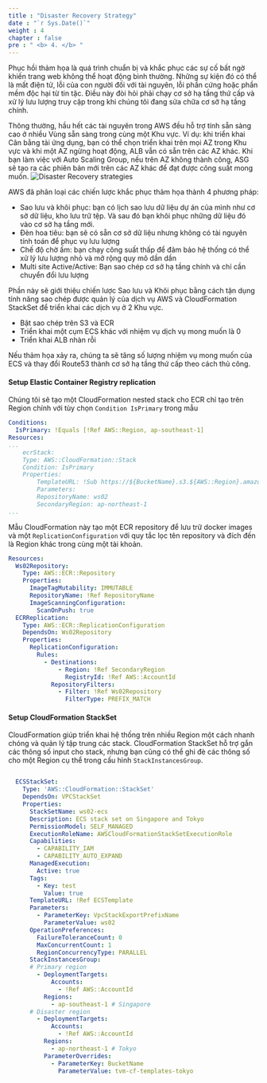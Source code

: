 ```yaml
---
title : "Disaster Recovery Strategy"
date : "`r Sys.Date()`"
weight : 4
chapter : false
pre : " <b> 4. </b> "
---
```


Phục hồi thảm họa là quá trình chuẩn bị và khắc phục các sự cố bất ngờ khiến trang web không thể hoạt động bình thường. Những sự kiện đó có thể là mất điện tử, lỗi của con người đối với tài nguyên, lỗi phần cứng hoặc phần mềm độc hại từ tin tặc. Điều này đòi hỏi phải chạy cơ sở hạ tầng thứ cấp và xử lý lưu lượng truy cập trong khi chúng tôi đang sửa chữa cơ sở hạ tầng chính.

Thông thường, hầu hết các tài nguyên trong AWS đều hỗ trợ tính sẵn sàng cao ở nhiều Vùng sẵn sàng trong cùng một Khu vực. Ví dụ: khi triển khai Cân bằng tải ứng dụng, bạn có thể chọn triển khai trên mọi AZ trong Khu vực và khi một AZ ngừng hoạt động, ALB vẫn có sẵn trên các AZ khác. Khi bạn làm việc với Auto Scaling Group, nếu trên AZ không thành công, ASG sẽ tạo ra các phiên bản mới trên các AZ khác để đạt được công suất mong muốn.
![Disaster Recovery strategies](/images/4.4-disaster-recovery-strategies.png)

AWS đã phân loại các chiến lược khắc phục thảm họa thành 4 phương pháp:

- Sao lưu và khôi phục: bạn có lịch sao lưu dữ liệu dự án của mình như cơ sở dữ liệu, kho lưu trữ tệp. Và sau đó bạn khôi phục những dữ liệu đó vào cơ sở hạ tầng mới.
- Đèn hoa tiêu: bạn sẽ có sẵn cơ sở dữ liệu nhưng không có tài nguyên tính toán để phục vụ lưu lượng
- Chế độ chờ ấm: bạn chạy công suất thấp để đảm bảo hệ thống có thể xử lý lưu lượng nhỏ và mở rộng quy mô dần dần
- Multi site Active/Active: Bạn sao chép cơ sở hạ tầng chính và chỉ cần chuyển đổi lưu lượng

Phần này sẽ giới thiệu chiến lược Sao lưu và Khôi phục bằng cách tận dụng tính năng sao chép được quản lý của dịch vụ AWS và CloudFormation StackSet để triển khai các dịch vụ ở 2 Khu vực.

- Bật sao chép trên S3 và ECR
- Triển khai một cụm ECS khác với nhiệm vụ dịch vụ mong muốn là 0
- Triển khai ALB nhàn rỗi

Nếu thảm họa xảy ra, chúng ta sẽ tăng số lượng nhiệm vụ mong muốn của ECS và thay đổi Route53 thành cơ sở hạ tầng thứ cấp theo cách thủ công.

#### Setup Elastic Container Registry replication

Chúng tôi sẽ tạo một CloudFormation nested stack cho ECR chỉ tạo trên Region chính với tùy chọn `Condition IsPrimary` trong mẫu

```yml
Conditions:
  IsPrimary: !Equals [!Ref AWS::Region, ap-southeast-1]
Resources:
...
    ecrStack:
    Type: AWS::CloudFormation::Stack
    Condition: IsPrimary
    Properties:
        TemplateURL: !Sub https://${BucketName}.s3.${AWS::Region}.amazonaws.com/stacks/ecr.yml
        Parameters:
        RepositoryName: ws02
        SecondaryRegion: ap-northeast-1
...
```

Mẫu CloudFormation này tạo một ECR repository để lưu trữ docker images và một `ReplicationConfiguration` với quy tắc lọc tên repository và đích đến là Region khác trong cùng một tài khoản.

```yml
Resources:
  Ws02Repository:
    Type: AWS::ECR::Repository
    Properties:
      ImageTagMutability: IMMUTABLE
      RepositoryName: !Ref RepositoryName
      ImageScanningConfiguration:
        ScanOnPush: true
  ECRReplication:
    Type: AWS::ECR::ReplicationConfiguration
    DependsOn: Ws02Repository
    Properties:
      ReplicationConfiguration: 
        Rules:
          - Destinations:
              - Region: !Ref SecondaryRegion
                RegistryId: !Ref AWS::AccountId
            RepositoryFilters:
              - Filter: !Ref Ws02Repository
                FilterType: PREFIX_MATCH

```

#### Setup CloudFormation StackSet

CloudFormation giúp triển khai hệ thống trên nhiều Region một cách nhanh chóng và quản lý tập trung các stack. CloudFormation StackSet hỗ trợ gắn các thông số input cho stack, nhưng bạn cũng có thể ghi đè các thông số cho một Region cụ thể trong cấu hình `StackInstancesGroup`.

```yml

  ECSStackSet:
    Type: 'AWS::CloudFormation::StackSet'
    DependsOn: VPCStackSet
    Properties:
      StackSetName: ws02-ecs
      Description: ECS stack set on Singapore and Tokyo
      PermissionModel: SELF_MANAGED
      ExecutionRoleName: AWSCloudFormationStackSetExecutionRole
      Capabilities:
        - CAPABILITY_IAM
        - CAPABILITY_AUTO_EXPAND
      ManagedExecution:
        Active: true
      Tags:
        - Key: test
          Value: true
      TemplateURL: !Ref ECSTemplate
      Parameters:
        - ParameterKey: VpcStackExportPrefixName
          ParameterValue: ws02
      OperationPreferences:
        FailureToleranceCount: 0
        MaxConcurrentCount: 1
        RegionConcurrencyType: PARALLEL
      StackInstancesGroup:
      # Primary region
        - DeploymentTargets:
            Accounts:
              - !Ref AWS::AccountId
          Regions:
            - ap-southeast-1 # Singapore
      # Disaster region
        - DeploymentTargets:
            Accounts:
              - !Ref AWS::AccountId
          Regions:
            - ap-northeast-1 # Tokyo
          ParameterOverrides:
            - ParameterKey: BucketName
              ParameterValue: tvm-cf-templates-tokyo

```
